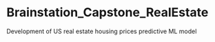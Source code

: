 # Brainstation_Capstone_RealEstate
Development of US real estate housing prices predictive ML model 

